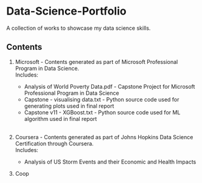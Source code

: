 # Data-Science-Portfolio
A collection of works to showcase my data science skills.

## Contents
1. Microsoft - Contents generated as part of Microsoft Professional Program in Data Science.   
  Includes:  
    - Analysis of World Poverty Data.pdf - Capstone Project for Microsoft Professional Program in Data Science
    - Capstone - visualising data.txt - Python source code used for generating plots used in final report
    - Capstone v11 - XGBoost.txt - Python source code used for ML algorithm used in final report  
    <br>
2. Coursera - Contents generated as part of Johns Hopkins Data Science Certification through Coursera.  
  Includes:  
    - Analysis of US Storm Events and their Economic and Health Impacts
  
3. Coop
